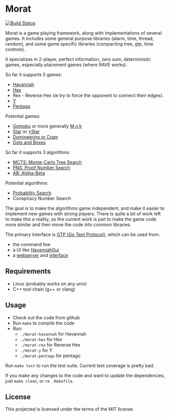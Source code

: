 # Morat

[![Build Status](https://travis-ci.org/tewalds/morat.svg?branch=master)](https://travis-ci.org/tewalds/morat)

Morat is a game playing framework, along with implementations of several games. It includes some general purpose libraries (alarm, time, thread, random), and some game specific libraries (compacting tree, gtp, time controls).

It specializes in 2-player, perfect information, zero sum, deterministic games, especially placement games (where RAVE works).

So far it supports 5 games:
* [Havannah](https://en.wikipedia.org/wiki/Havannah)
* [Hex](https://en.wikipedia.org/wiki/Hex_%28board_game%29)
* Rex - Reverse Hex (ie try to force the opponent to connect their edges).
* [Y](https://en.wikipedia.org/wiki/Y_%28game%29)
* [Pentago](https://en.wikipedia.org/wiki/Pentago)

Potential games:
* [Gomoku](https://en.wikipedia.org/wiki/Gomoku) or more generally [M,n,k](https://en.wikipedia.org/wiki/M,n,k-game)
* [Star](https://en.wikipedia.org/wiki/Star_%28board_game%29) or [*Star](https://en.wikipedia.org/wiki/*Star)
* [Domineering or Cram](https://en.wikipedia.org/wiki/Domineering)
* [Dots and Boxes](https://en.wikipedia.org/wiki/Dots_and_Boxes)

So far it supports 3 algorithms:
* [MCTS: Monte-Carlo Tree Search](https://en.wikipedia.org/wiki/Monte-Carlo_tree_search)
* [PNS: Proof Number Search](https://en.wikipedia.org/wiki/Proof-number_search)
* [AB: Alpha-Beta](https://en.wikipedia.org/wiki/Alpha%E2%80%93beta_pruning)

Potential algorithms:
* [Probability Search](http://www.lamsade.dauphine.fr/~cazenave/papers/probabilitySearch.pdf)
* Conspiracy Number Search

The goal is to make the algorithms game independent, and make it easier to implement new games with strong players. There is quite a bit of work left to make this a reality, so the current work is just to make the game code more similar and then move the code into common libraries.

The primary interface is [GTP (Go Text Protocol)](https://en.wikipedia.org/wiki/Go_Text_Protocol), which can be used from:
* the command line
* a UI like [HavannahGui](http://mgame99.mg.funpic.de/downloads.php)
* a [webserver](https://github.com/tewalds/pentagod/blob/master/web.py) and [interface](https://github.com/tewalds/pentagod/tree/master/pentagoo)


## Requirements

* Linux (probably works on any unix)
* C++ tool chain (g++ or clang)

## Usage

* Check out the code from github
* Run ```make``` to compile the code
* Run:
  * ```./morat-havannah``` for Havannah
  * ```./morat-hex``` for Hex
  * ```./morat-rex``` for Reverse Hex
  * ```./morat-y``` for Y
  * ```./morat-pentago``` for pentago

Run ```make test``` to run the test suite. Current test coverage is pretty bad.

If you make any changes to the code and want to update the dependencies, just ```make clean```, or ```rm .Makefile```.

## License

This projected is licensed under the terms of the MIT license.
